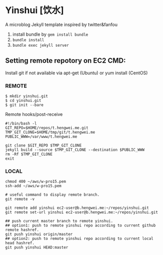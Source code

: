 # Yinshui [饮水]
A microblog Jekyll template inspired by twitter&fanfou


1. install bundle by `gem install bundle`
2. `bundle install`
3. `bundle exec jekyll server`

## Setting remote repotory on EC2 CMD:
Install git if not available via apt-get (Ubuntu) or yum install (CentOS)

### REMOTE

```shell
$ mkdir yinshui.git
$ cd yinshui.git
$ git init --bare
```

Remote hooks/post-receive

```shell
#!/bin/bash -l
GIT_REPO=$HOME/repos/t.hengwei.me.git
TMP_GIT_CLONE=$HOME/tmp/git/t.hengwei.me
PUBLIC_WWW=/var/www/t.hengwei.me

git clone $GIT_REPO $TMP_GIT_CLONE
jekyll build --source $TMP_GIT_CLONE --destination $PUBLIC_WWW
rm -Rf $TMP_GIT_CLONE
exit
```

### LOCAL

```shell
chmod 400 ~/aws/w-pro15.pem
ssh-add ~/aws/w-pro15.pem

# useful command to display remote branch.
git remote -v

git remote add yinshui ec2-user@b.hengwei.me:~/repos/yinshui.git
git remote set-url yinshui ec2-user@b.hengwei.me:~/repos/yinshui.git

## push current master branch to remote yinshui.
## option1: push to remote yinshui repo according to current github remote hashref.
git push yinshui origin/master
## option2: push to remote yinshui repo according to current local head hashref.
git push yinshui HEAD:master
```
